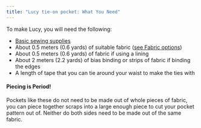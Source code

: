 ```yaml
---
title: "Lucy tie-on pocket: What You Need"
---
```


To make Lucy, you will need the following:

- [Basic sewing supplies](/docs/sewing/basic-sewing-supplies)
- About 0.5 meters (0.6 yards) of suitable fabric ([see Fabric options](/docs/patterns/lucy/fabric))
- About 0.5 meters (0.6 yards) of fabric if using a lining
- About 2 meters (2.2 yards) of bias binding or strips of fabric if binding the edges
- A length of tape that you can tie around your waist to make the ties with

<Note>

#### Piecing is Period!

Pockets like these do not need to be made out of whole pieces of fabric, you can piece together scraps into a large enough piece to cut your pocket pattern out of. Neither do both sides need to be made out of the same fabric. 

</Note>
